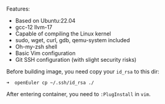 Features:

* Based on Ubuntu:22.04
* gcc-12 llvm-17
* Capable of compiling the Linux kernel
* sudo, wget, curl, gdb, qemu-system included
* Oh-my-zsh shell
* Basic Vim configuration
* Git SSH configuration (with slight security risks)

Before building image, you need copy your `id_rsa` to this dir:

```shell
➜  openEuler cp ~/.ssh/id_rsa ./
```

After entering container, you need to `:PlugInstall` in `vim`.
